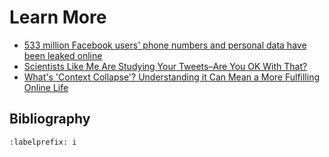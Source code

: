 # Learn More
- [533 million Facebook users' phone numbers and personal data have been leaked online](https://www.businessinsider.com/stolen-data-of-533-million-facebook-users-leaked-online-2021-4)
- [Scientists Like Me Are Studying Your Tweets–Are You OK With That?](https://www.howwegettonext.com/scientists-like-me-are-studying-your-tweets-are-you-ok-with-that/)
- [What's 'Context Collapse'? Understanding it Can Mean a More Fulfilling Online Life](https://www.rewire.org/context-collapse-online)


## Bibliography
```{bibliography} ch09_references.bib
:labelprefix: i
```